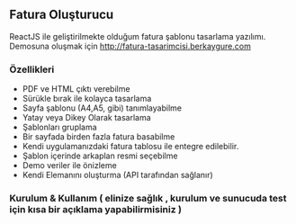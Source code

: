 ## Fatura Oluşturucu
ReactJS ile geliştirilmekte olduğum fatura şablonu tasarlama yazılımı. Demosuna oluşmak için 
http://fatura-tasarimcisi.berkaygure.com 

### Özellikleri

- PDF ve HTML çıktı verebilme
- Sürükle bırak ile kolayca tasarlama
- Sayfa şablonu (A4,A5, gibi) tanımlayabilme
- Yatay veya Dikey Olarak tasarlama
- Şablonları gruplama
- Bir sayfada birden fazla fatura basabilme
- Kendi uygulamanızdaki fatura tablosu ile entegre edilebilir.
- Şablon içerinde arkaplan resmi seçebilme
- Demo veriler ile önizleme
- Kendi Elemanını oluşturma (API tarafından sağlanır)

### Kurulum & Kullanım (  elinize sağlık , kurulum ve sunucuda test için kısa bir açıklama yapabilirmisiniz ) 
